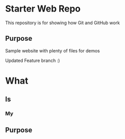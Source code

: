 # Starter Web Repo

This repository is for showing how Git and GitHub work

## Purpose

Sample website with plenty of files for demos

Updated Feature branch :)

# What

## Is

### My

## Purpose 
